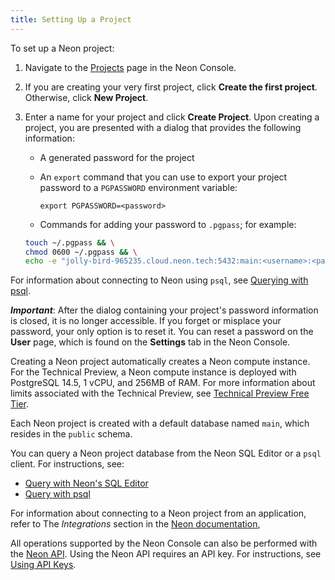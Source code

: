 ```yaml
---
title: Setting Up a Project
---
```


To set up a Neon project:

1. Navigate to the [Projects](https://console.neon.tech/app/projects) page in the Neon Console.
2. If you are creating your very first project, click **Create the first project**. Otherwise, click **New Project**. 
3. Enter a name for your project and click **Create Project**. Upon creating a project, you are presented with a dialog that provides the following information:

    - A generated password for the project
    - An `export` command that you can use to export your project password to a `PGPASSWORD` environment variable:

        `export PGPASSWORD=<password>`

    - Commands for adding your password to `.pgpass`; for example:

    ```bash
    touch ~/.pgpass && \
    chmod 0600 ~/.pgpass && \
    echo -e "jolly-bird-965235.cloud.neon.tech:5432:main:<username>:<password>\n$(cat ~/.pgpass)" > ~/.pgpass
    ```

For information about connecting to Neon using `psql`, see [Querying with psql](/docs/get-started-with-neon/query-with-psql-editor).

**_Important_**: After the dialog containing your project's password information is closed, it is no longer accessible. If you forget or misplace your password, your only option is to reset it. You can reset a password on the **User** page, which is found on the **Settings** tab in the Neon Console.

Creating a Neon project automatically creates a Neon compute instance. For the Technical Preview, a Neon compute instance is deployed with PostgreSQL 14.5, 1 vCPU, and 256MB of RAM. For more information about limits associated with the Technical Preview, see [Technical Preview Free Tier](/docs/reference/technical-preview-free-tier). 

Each Neon project is created with a default database named `main`, which resides in the `public` schema.

You can query a Neon project database from the Neon SQL Editor or a `psql` client. For instructions, see:

- [Query with Neon's SQL Editor](/docs/get-started-with-neon/query-with-neon-sql-editor)
- [Query with psql](/docs/get-started-with-neon/query-with-psql-editor)

For information about connecting to a Neon project from an application, refer to The _Integrations_ section in the [Neon documentation](https://neon.tech/docs/cloud/about/), 

All operations supported by the Neon Console can also be performed with the [Neon API](/docs/reference/api-reference). Using the Neon API requires an API key. For instructions, see [Using API Keys](/docs/get-started-with-neon/using-api-keys).